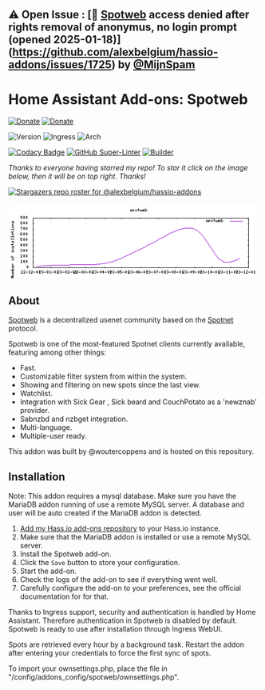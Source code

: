 ## &#9888; Open Issue : [🐛 [Spotweb] access denied after rights removal of anonymus, no login prompt (opened 2025-01-18)](https://github.com/alexbelgium/hassio-addons/issues/1725) by [@MijnSpam](https://github.com/MijnSpam)
# Home Assistant Add-ons: Spotweb

[![Donate][donation-badge]](https://www.buymeacoffee.com/alexbelgium)
[![Donate][paypal-badge]](https://www.paypal.com/donate/?hosted_button_id=DZFULJZTP3UQA)

![Version](https://img.shields.io/badge/dynamic/json?label=Version&query=%24.version&url=https%3A%2F%2Fraw.githubusercontent.com%2Falexbelgium%2Fhassio-addons%2Fmaster%2Fspotweb%2Fconfig.json)
![Ingress](https://img.shields.io/badge/dynamic/json?label=Ingress&query=%24.ingress&url=https%3A%2F%2Fraw.githubusercontent.com%2Falexbelgium%2Fhassio-addons%2Fmaster%2Fspotweb%2Fconfig.json)
![Arch](https://img.shields.io/badge/dynamic/json?color=success&label=Arch&query=%24.arch&url=https%3A%2F%2Fraw.githubusercontent.com%2Falexbelgium%2Fhassio-addons%2Fmaster%2Fspotweb%2Fconfig.json)

[![Codacy Badge](https://app.codacy.com/project/badge/Grade/9c6cf10bdbba45ecb202d7f579b5be0e)](https://www.codacy.com/gh/alexbelgium/hassio-addons/dashboard?utm_source=github.com&utm_medium=referral&utm_content=alexbelgium/hassio-addons&utm_campaign=Badge_Grade)
[![GitHub Super-Linter](https://img.shields.io/github/actions/workflow/status/alexbelgium/hassio-addons/weekly-supelinter.yaml?label=Lint%20code%20base)](https://github.com/alexbelgium/hassio-addons/actions/workflows/weekly-supelinter.yaml)
[![Builder](https://img.shields.io/github/actions/workflow/status/alexbelgium/hassio-addons/onpush_builder.yaml?label=Builder)](https://github.com/alexbelgium/hassio-addons/actions/workflows/onpush_builder.yaml)

[donation-badge]: https://img.shields.io/badge/Buy%20me%20a%20coffee%20(no%20paypal)-%23d32f2f?logo=buy-me-a-coffee&style=flat&logoColor=white
[paypal-badge]: https://img.shields.io/badge/Buy%20me%20a%20coffee%20with%20Paypal-0070BA?logo=paypal&style=flat&logoColor=white

_Thanks to everyone having starred my repo! To star it click on the image below, then it will be on top right. Thanks!_

[![Stargazers repo roster for @alexbelgium/hassio-addons](https://raw.githubusercontent.com/alexbelgium/hassio-addons/master/.github/stars2.svg)](https://github.com/alexbelgium/hassio-addons/stargazers)

![downloads evolution](https://raw.githubusercontent.com/alexbelgium/hassio-addons/master/spotweb/stats.png)

## About

[Spotweb][spotweb] is a decentralized usenet community based on the [Spotnet][spotnet] protocol.

Spotweb is one of the most-featured Spotnet clients currently available, featuring among other things:

- Fast.
- Customizable filter system from within the system.
- Showing and filtering on new spots since the last view.
- Watchlist.
- Integration with Sick Gear , Sick beard and CouchPotato as a 'newznab' provider.
- Sabnzbd and nzbget integration.
- Multi-language.
- Multiple-user ready.

This addon was built by @woutercoppens and is hosted on this repository.

## Installation

Note: This addon requires a mysql database. Make sure you have the MariaDB addon running of use a remote MySQL server.
A database and user will be auto created if the MariaDB addon is detected.

1. [Add my Hass.io add-ons repository][repository] to your Hass.io instance.
1. Make sure that the MariaDB addon is installed or use a remote MySQL server.
1. Install the Spotweb add-on.
1. Click the `Save` button to store your configuration.
1. Start the add-on.
1. Check the logs of the add-on to see if everything went well.
1. Carefully configure the add-on to your preferences, see the official documentation for for that.

Thanks to Ingress support, security and authentication is handled by Home Assistant. Therefore authentication in Spotweb is disabled by default. Spotweb is ready to use after installation through Ingress WebUI.

Spots are retrieved every hour by a background task.
Restart the addon after entering your credentials to force the first sync of spots.

To import your ownsettings.php, place the file in "/config/addons_config/spotweb/ownsettings.php".

[repository]: https://github.com/alexbelgium/hassio-addons
[spotnet]: https://github.com/spotnet/spotnet/wiki
[spotweb]: https://github.com/spotweb/spotweb
